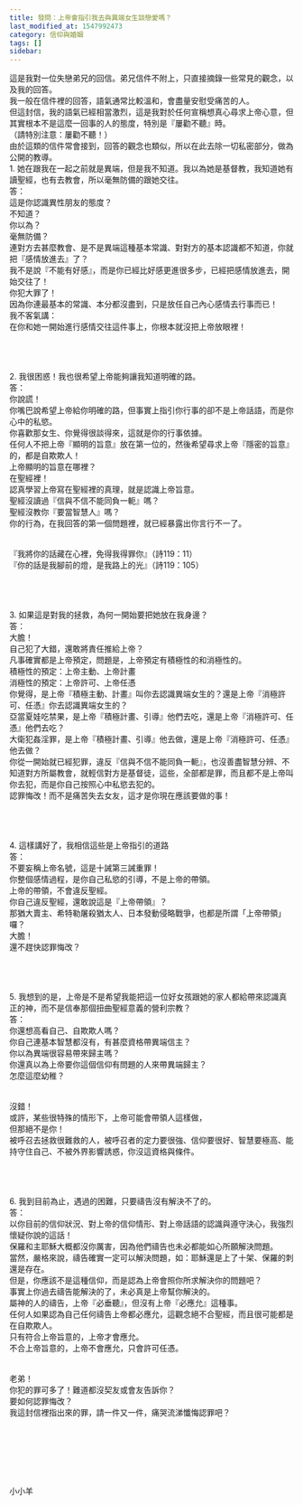 ```yaml
---
title: 發問：上帝會指引我去與異端女生談戀愛嗎？
last_modified_at: 1547992473
category: 信仰與婚姻
tags: []
sidebar: 
---
```


<p>這是我對一位失戀弟兄的回信。弟兄信件不附上，只直接摘錄一些常見的觀念，以及我的回答。<br/>我一般在信件裡的回答，語氣通常比較溫和，會盡量安慰受痛苦的人。<br/>但這封信，我的語氣已經相當激烈，這是我對於任何宣稱想真心尋求上帝心意，但其實根本不是這麼一回事的人的態度，特別是『屢勸不聽』時。<br/>（請特別注意：屢勸不聽！）<br/>由於這類的信件常會接到，回答的觀念也類似，所以在此去除一切私密部分，做為公開的教導。<br/><!--more-->1. 她在跟我在一起之前就是異端，但是我不知道。我以為她是基督教，我知道她有讀聖經，也有去教會，所以毫無防備的跟她交往。<br/>答：<br/>這是你認識異性朋友的態度？<br/>不知道？<br/>你以為？<br/>毫無防備？<br/>連對方去甚麼教會、是不是異端這種基本常識、對對方的基本認識都不知道，你就把『感情放進去』了？<br/>我不是說『不能有好感』，而是你已經比好感更進很多步，已經把感情放進去，開始交往了！<br/>你犯大罪了！<br/>因為你連最基本的常識、本分都沒盡到，只是放任自己內心感情去行事而已！<br/>我不客氣講：<br/>在你和她一開始進行感情交往這件事上，你根本就沒把上帝放眼裡！<br/><br/> <br/><br/><br/>2. 我很困惑！我也很希望上帝能夠讓我知道明確的路。<br/>答：<br/>你說謊！<br/>你嘴巴說希望上帝給你明確的路，但事實上指引你行事的卻不是上帝話語，而是你心中的私慾。<br/>你喜歡那女生、你覺得很談得來，這就是你的行事依據。<br/>任何人不把上帝『顯明的旨意』放在第一位的，然後希望尋求上帝『隱密的旨意』的，都是自欺欺人！<br/>上帝顯明的旨意在哪裡？<br/>在聖經裡！<br/>認真學習上帝寫在聖經裡的真理，就是認識上帝旨意。<br/>聖經沒讀過『信與不信不能同負一軛』嗎？<br/>聖經沒教你『要當智慧人』嗎？<br/>你的行為，在我回答的第一個問題裡，就已經暴露出你言行不一了。<br/><br/><br/>『我將你的話藏在心裡，免得我得罪你』（詩119：11）<br/> 『你的話是我腳前的燈，是我路上的光』（詩119：105）<br/><br/><br/><br/><br/>3. 如果這是對我的拯救，為何一開始要把她放在我身邊？<br/>答：<br/>大膽！<br/>自己犯了大錯，還敢將責任推給上帝？<br/>凡事確實都是上帝預定，問題是，上帝預定有積極性的和消極性的。<br/>積極性的預定：上帝主動、上帝計畫<br/>消極性的預定：上帝許可、上帝任憑<br/>你覺得，是上帝『積極主動、計畫』叫你去認識異端女生的？還是上帝『消極許可、任憑』你去認識異端女生的？<br/>亞當夏娃吃禁果，是上帝『積極計畫、引導』他們去吃，還是上帝『消極許可、任憑』他們去吃？<br/>大衛犯姦淫罪，是上帝『積極計畫、引導』他去做，還是上帝『消極許可、任憑』他去做？<br/>你從一開始就已經犯罪，違反『信與不信不能同負一軛』，也沒善盡智慧分辨、不知道對方所屬教會，就輕信對方是基督徒，這些，全部都是罪，而且都不是上帝叫你去犯，而是你自己按照心中私慾去犯的。<br/>認罪悔改！而不是痛苦失去女友，這才是你現在應該要做的事！<br/><br/> <br/><br/><br/>4. 這樣講好了，我相信這些是上帝指引的道路<br/>答：<br/>不要妄稱上帝名號，這是十誡第三誡重罪！<br/>你整個感情過程，是你自己私慾的引導，不是上帝的帶領。<br/>上帝的帶領，不會違反聖經。<br/>你自己違反聖經，還敢說這是『上帝帶領』？<br/>那猶大賣主、希特勒屠殺猶太人、日本發動侵略戰爭，也都是所謂「上帝帶領」囉？<br/>大膽！<br/>還不趕快認罪悔改？<br/> <br/><br/><br/><br/>5. 我想到的是，上帝是不是希望我能把這一位好女孩跟她的家人都給帶來認識真正的神，而不是信奉那個扭曲聖經意義的營利宗教？<br/>答：<br/>你還想高看自己、自欺欺人嗎？<br/>你自己連基本智慧都沒有，有甚麼資格帶異端信主？<br/>你以為異端很容易帶來歸主嗎？<br/>你還真以為上帝要你這個信仰有問題的人來帶異端歸主？<br/>怎麼這麼幼稚？<br/><br/><br/>沒錯！<br/>或許，某些很特殊的情形下，上帝可能會帶領人這樣做，<br/>但那絕不是你！<br/>被呼召去拯救很難救的人，被呼召者的定力要很強、信仰要很好、智慧要極高、能持守住自己、不被外界影響誘惑，你沒這資格與條件。<br/><br/> <br/><br/><br/>6. 我到目前為止，遇過的困難，只要禱告沒有解決不了的。<br/>答：<br/>以你目前的信仰狀況、對上帝的信仰情形、對上帝話語的認識與遵守決心，我強烈懷疑你說的這話！<br/>保羅和主耶穌大概都沒你厲害，因為他們禱告也未必都能如心所願解決問題。<br/>當然，嚴格來說，禱告確實一定可以解決問題，如：耶穌還是上了十架、保羅的刺還是存在。<br/>但是，你應該不是這種信仰，而是認為上帝會照你所求解決你的問題吧？<br/>事實上你過去禱告能解決的了，未必真是上帝幫你解決的。<br/>屬神的人的禱告，上帝『必垂聽』，但沒有上帝『必應允』這種事。<br/>任何人如果認為自己任何禱告上帝都必應允，這觀念絕不合聖經，而且很可能都是在自欺欺人。<br/>只有符合上帝旨意的，上帝才會應允。<br/>不合上帝旨意的，上帝不會應允，只會許可任憑。<br/> <br/><br/>老弟！<br/>你犯的罪可多了！難道都沒契友或會友告訴你？<br/>要如何認罪悔改？<br/>我這封信裡指出來的罪，請一件又一件，痛哭流涕懺悔認罪吧？<br/><br/><br/><br/><br/><br/><br/><br/>小小羊
</p>